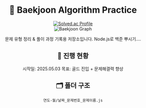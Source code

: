 <div align = "center">

# 📘 Baekjoon Algorithm Practice

[![Solved.ac Profile](http://mazassumnida.wtf/api/v2/generate_badge?boj=effelt22)](https://solved.ac/effelt22)  
![Baekjoon Graph](https://mazandi.herokuapp.com/api?handle=effelt22&theme=warm)

문제 유형 정리 & 풀이 과정 기록용 저장소입니다.
Node.js로 백준 뿌시기....

## 📅 진행 현황

시작일: 2025.05.03
목표: 골드 진입 + 문제해결력 향상

## 🗂️ 폴더 구조

 `연도-월/날짜_문제번호_문제이름.js`

</div>
